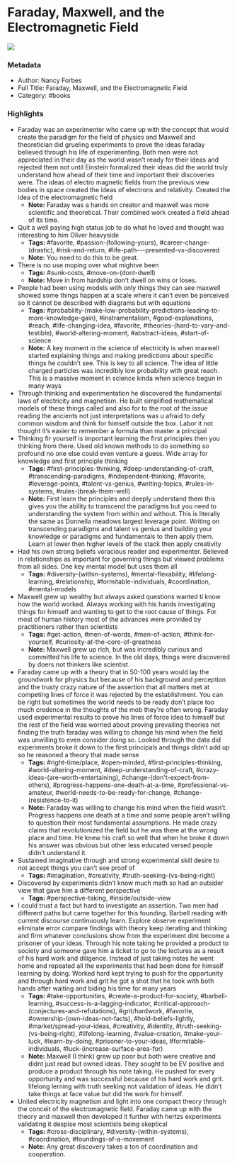 # Faraday, Maxwell, and the Electromagnetic Field

![](https://readwise-assets.s3.amazonaws.com/static/images/default-book-icon-3.40504e56b01b.png)

### Metadata

- Author: Nancy Forbes
- Full Title: Faraday, Maxwell, and the Electromagnetic Field
- Category: #books

### Highlights

- Faraday was an experimenter who came up with the concept that would create the paradigm for the field of physics and Maxwell and theoretician did grueling experiments to prove the ideas faraday believed through his life of experimenting. Both men were not appreciated in their day as the world wasn’t ready for their ideas and rejected them not until Einstein formalized their ideas did the world truly understand how ahead of their time and important their discoveries were. The ideas of electro magnetic fields from the previous view bodies in space created the ideas of electrons and relativity. Created the idea of the electromagnetic field
    - **Note:** Faraday was a hands on creator and maxwell was more scientific and theoretical. Their combined work created a field ahead of its time.
- Quit a well paying high status job to do what he loved and thought was interesting to him Oliver heavyside
    - **Tags:** #favorite, #passion-(following-yours), #career-change-(drastic), #risk-and-return, #life-path---presented-vs-discovered
    - **Note:** You need to do this to be great.
- There is no use moping over what mightve been
    - **Tags:** #sunk-costs, #move-on-(dont-dwell)
    - **Note:** Move in from hardship don’t dwell on wins or loses.
- People had been using models with only things they can see maxwell showed some things happen at a scale where it can’t even be perceived so it cannot be described with diagrams but with equations
    - **Tags:** #probability-(make-low-probability-predictions-leading-to-more-knowledge-gain), #instramentalism, #good-explanations, #reach, #life-changing-idea, #favorite, #theories-(hard-to-vary-and-testible), #world-altering-moment, #abstract-ideas, #start-of-science
    - **Note:** A key moment in the science of electricity is when maxwell started explaining things and making predictions about specific things he couldn’t see. This is key to all science. The idea of little charged particles was incredibly low probability with great reach. This is a massive moment in science kinda when science begun in many ways
- Through thinking and experimentation he discovered the fundamental laws of electricity and magnetism. He built simplified mathematical models of these things called and also for to the root of the issue reading the ancients not just interpretations was u afraid to defy common wisdom and think for himself outside the box. Labor it not thought it’s easier to remember a formula than master a principal
- Thinking fir yourself is important learning the first principles then you thinking from there. Used old known methods to do something so profound no one else could even venture a guess. Wide array for knowledge and first principle thinking
    - **Tags:** #first-principles-thinking, #deep-understanding-of-craft, #transcending-paradigms, #independent-thinking, #favorite, #leverage-points, #talent-vs-genius, #writing-topics, #rules-in-systems, #rules-(break-them-well)
    - **Note:** First learn the principles and deeply understand them this gives you the ability to transcend the paradigms but you need to understanding the system from within and without. This is literally the same as Donnella meadows largest leverage point.
      Writing on transcending paradigms and talent vs genius and building your knowledge or paradigms and fundamentals to then apply them. Learn at lower then higher levels of the stack then apply creativity
- Had his own strong beliefs voracious reader and experimenter. Believed in relationships as important for governing things but viewed problems from all sides. One key mental model but uses them all
    - **Tags:** #diversity-(within-systems), #mental-flexability, #lifelong-learning, #relationship, #formitable-individuals, #coordination, #mental-models
- Maxwell grew up wealthy but always asked questions wanted ti know how the world worked. Always working with his hands investigating things for himself and wanting to get to the root cause of things. For most of human history most of the advances were provided by practitioners rather than scientists
    - **Tags:** #get-action, #men-of-words, #men-of-action, #think-for-yourself, #curiosity-at-the-core-of-greatness
    - **Note:** Maxwell grew up rich, but was incredibly curious and committed his life to science. In the old days, things were discovered by doers not thinkers like scientist.
- Faraday came up with a theory that in 50-100 years would lay the groundwork for physics but because of his background and perception and the trusty crazy nature of the assertion that all matters met at competing lines of force it was rejected by the establishment. You can be right but sometimes the world needs to be ready don’t place too much credence in the thoughts of the mob they’re often wrong. Faraday used experimental results to prove his lines of force idea to himself but the rest of the field was worried about proving prevailing theories not finding the truth faraday was willing to change his mind when the field was unwilling to even consider doing so. Looked through the data did experiments broke it down to the first principals and things didn’t add up so he reasoned a theory that made sense
    - **Tags:** #right-time/place, #open-minded, #first-principles-thinking, #world-altering-moment, #deep-understanding-of-craft, #crazy-ideas-(are-worth-entertaining), #change-(don't-expect-from-others), #progress-happens-one-death-at-a-time, #professional-vs-amateur, #world-needs-to-be-ready-for-change, #change-(resistence-to-it)
    - **Note:** Faraday was willing to change his mind when the field wasn’t. Progress happens one death at a time and some people aren’t willing to question their most fundamental assumptions. He made crazy claims that revolutionized the field but he was there at the wrong place and time. He knew his craft so well that when he broke it down his answer was obvious but other less educated versed people didn’t understand it.
- Sustained imaginative through and strong experimental skill desire to not accept things you can’t see proof of
    - **Tags:** #imagination, #creativity, #truth-seeking-(vs-being-right)
- Discovered by experiments didn’t know much math so had an outsider view that gave him a different perspective
    - **Tags:** #perspective-taking, #inside/outside-view
- I could trust a fact but hard to investigate an assertion. Two men had different paths but came together for this founding. Barbell reading with current discourse continuously learn. Explore observe experiment eliminate error compare findings with theory keep iterating and thinking and firm whatever conclusions show from the experiment dint become a prisoner of your ideas. Through his note taking he provided a product to society and someone gave him a ticket to go to the lectures as a result of his hard work and diligence. Instead of just taking notes he went home and repeated all the experiments that had been done for himself learning by doing. Worked hard kept trying to push for the opportunity and through hard work and grit he got a shot that he took with both hands after waiting and biding his time for many years
    - **Tags:** #take-opportunities, #create-a-product-for-society, #barbell-learning, #success-is-a-lagging-indicator, #critical-approach-(conjectures-and-refutations), #grit/hardwork, #favorite, #ownership-(own-ideas-not-facts), #hold-beliefs-lightly, #market/spread-your-ideas, #creativity, #identity, #truth-seeking-(vs-being-right), #lifelong-learning, #value-creation, #make-your-luck, #learn-by-doing, #prisoner-to-your-ideas, #formitable-individuals, #luck-(increase-surface-area-for)
    - **Note:** Maxwell (I think) grew up poor but both were creative and didnt just read but owned ideas. They sought to be EV positive and produce a product through his note taking. He pushed for every opportunity and was successful because of his hard work and grit. lifelong lerning with truth seeking not validation of ideas. He didn’t take things at face value but did the work for himself.
- United electricity magnetism and light into one compact theory through the conceit of the electromagnetic field. Faraday came up with the theory and maxwell then developed it further with hertzs experiments validating it despise most scientists being skeptical
    - **Tags:** #cross-disciplinary, #diversity-(within-systems), #coordination, #foundings-of-a-movement
    - **Note:** Any great discovery takes a ton of coordination and cooperation.
